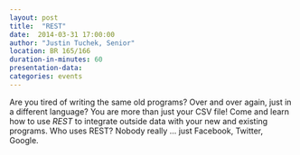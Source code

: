 ```yaml
---
layout: post
title:  "REST"
date:  2014-03-31 17:00:00
author: "Justin Tuchek, Senior"
location: BR 165/166
duration-in-minutes: 60
presentation-data: 
categories: events
---
```


Are you tired of writing the same old programs?
Over and over again, just in a different language?
You are more than just your CSV file! Come and
learn how to use _REST_ to integrate outside data with
your new and existing programs. Who uses REST?
Nobody really &hellip; just Facebook, Twitter, Google.
